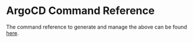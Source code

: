 # ArgoCD Command Reference

The command reference to generate and manage the above can be found [here](commands/argocd.md).